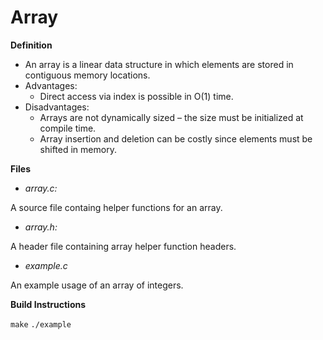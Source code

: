 # Array

**Definition**

* An array is a linear data structure in which elements are stored in contiguous memory locations.
* Advantages:
    * Direct access via index is possible in O(1) time.
* Disadvantages:
    * Arrays are not dynamically sized – the size must be initialized at compile time.
    * Array insertion and deletion can be costly since elements must be shifted in memory.

**Files**
* *array.c:*

A source file containg helper functions for an array.

* *array.h:*

A header file containing array helper function headers.

* *example.c*

An example usage of an array of integers.

**Build Instructions**

`make`
`./example`
